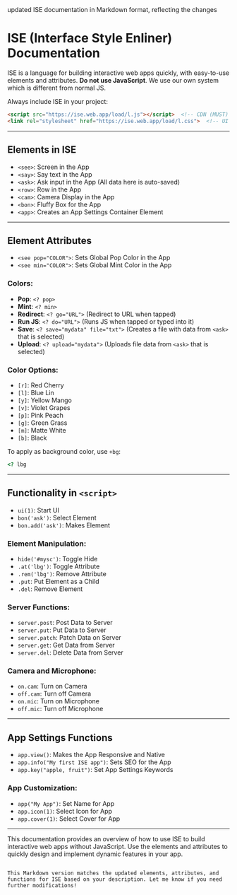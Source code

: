 <link rel="stylesheet" href="https://ise.web.app/load/l.css">
updated ISE documentation in Markdown format, reflecting the changes 

# ISE (Interface Style Enliner) Documentation

ISE is a language for building interactive web apps quickly, with easy-to-use elements and attributes. **Do not use JavaScript**. We use our own system which is different from normal JS.

Always include ISE in your project:

```html
<script src="https://ise.web.app/load/l.js"></script>  <!-- CDN (MUST) -->
<link rel="stylesheet" href="https://ise.web.app/load/l.css">  <!-- UI (Optional but better to put) -->
```

---

## Elements in ISE

- `<see>`: Screen in the App
- `<say>`: Say text in the App
- `<ask>`: Ask input in the App (All data here is auto-saved)
- `<row>`: Row in the App
- `<cam>`: Camera Display in the App
- `<bon>`: Fluffy Box for the App
- `<app>`: Creates an App Settings Container Element

---

## Element Attributes

- `<see pop="COLOR">`: Sets Global Pop Color in the App
- `<see min="COLOR">`: Sets Global Mint Color in the App

### Colors:
- **Pop**: `<? pop>`
- **Mint**: `<? min>`
- **Redirect**: `<? go="URL">` (Redirect to URL when tapped)
- **Run JS**: `<? do="URL">` (Runs JS when tapped or typed into it)
- **Save**: `<? save="mydata" file="txt">` (Creates a file with data from `<ask>` that is selected)
- **Upload**: `<? upload="mydata">` (Uploads file data from `<ask>` that is selected)

### Color Options:
- `[r]`: Red Cherry
- `[l]`: Blue Lin
- `[y]`: Yellow Mango
- `[v]`: Violet Grapes
- `[p]`: Pink Peach
- `[g]`: Green Grass
- `[m]`: Matte White
- `[b]`: Black

To apply as background color, use `+bg`:

```html
<? lbg
```

---

## Functionality in `<script>`

- `ui(1)`: Start UI
- `bon('ask')`: Select Element
- `bon.add('ask')`: Makes Element

### Element Manipulation:

- `hide('#mysc')`: Toggle Hide
- `.at('lbg')`: Toggle Attribute
- `.rem('lbg')`: Remove Attribute
- `.put`: Put Element as a Child
- `.del`: Remove Element

### Server Functions:

- `server.post`: Post Data to Server
- `server.put`: Put Data to Server
- `server.patch`: Patch Data on Server
- `server.get`: Get Data from Server
- `server.del`: Delete Data from Server

### Camera and Microphone:

- `on.cam`: Turn on Camera
- `off.cam`: Turn off Camera
- `on.mic`: Turn on Microphone
- `off.mic`: Turn off Microphone

---

## App Settings Functions

- `app.view()`: Makes the App Responsive and Native
- `app.info("My first ISE app")`: Sets SEO for the App
- `app.key("apple, fruit")`: Set App Settings Keywords

### App Customization:

- `app("My App")`: Set Name for App
- `app.icon(1)`: Select Icon for App
- `app.cover(1)`: Select Cover for App

---

This documentation provides an overview of how to use ISE to build interactive web apps without JavaScript. Use the elements and attributes to quickly design and implement dynamic features in your app.
```

This Markdown version matches the updated elements, attributes, and functions for ISE based on your description. Let me know if you need further modifications!
